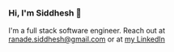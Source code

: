 ### Hi, I'm Siddhesh 👋

I'm a full stack software engineer. Reach out at ranade.siddhesh@gmail.com or at [my LinkedIn]([url](https://www.linkedin.com/in/siddhesh-ranade))
